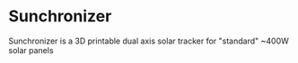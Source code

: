 # Sunchronizer
Sunchronizer is a 3D printable dual axis solar tracker for "standard" ~400W solar panels

